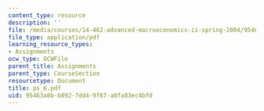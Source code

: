 ```yaml
---
content_type: resource
description: ''
file: /media/courses/14-462-advanced-macroeconomics-ii-spring-2004/95463a8bb8927dd49f67a8fa83ec4bfd_ps_6.pdf
file_type: application/pdf
learning_resource_types:
- Assignments
ocw_type: OCWFile
parent_title: Assignments
parent_type: CourseSection
resourcetype: Document
title: ps_6.pdf
uid: 95463a8b-b892-7dd4-9f67-a8fa83ec4bfd
---
```

